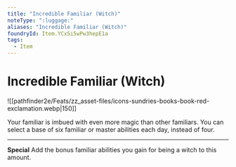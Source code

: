 ```yaml
---
title: "Incredible Familiar (Witch)"
noteType: ":luggage:"
aliases: "Incredible Familiar (Witch)"
foundryId: Item.YCx5i5wPw3hepE1a
tags:
  - Item
---
```


# Incredible Familiar (Witch)
![[pathfinder2e/Feats/zz_asset-files/icons-sundries-books-book-red-exclamation.webp|150]]

Your familiar is imbued with even more magic than other familiars. You can select a base of six familiar or master abilities each day, instead of four.

* * *

**Special** Add the bonus familiar abilities you gain for being a witch to this amount.
